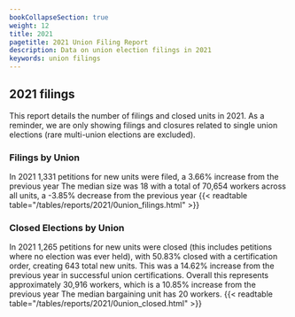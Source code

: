 ```yaml
---
bookCollapseSection: true
weight: 12
title: 2021
pagetitle: 2021 Union Filing Report
description: Data on union election filings in 2021
keywords: union filings
---
```


## 2021 filings

This report details the number of filings and closed units in 2021. As a reminder, we are only showing filings and closures related to single union elections (rare multi-union elections are excluded).

### Filings by Union
In 2021 1,331 petitions for new units were filed, a 3.66% increase from the previous year The median size was 18 with a total of 70,654 workers across all units, a -3.85% decrease from the previous year
{{< readtable table="/tables/reports/2021/0union_filings.html" >}}

### Closed Elections by Union
In 2021 1,265 petitions for new units were closed (this includes petitions where no election was ever held), with 50.83% closed with a certification order, creating 643 total new units. This was a 14.62% increase from the previous year in successful union certifications. Overall this represents approximately 30,916 workers, which is a 10.85% increase from the previous year The median bargaining unit has 20 workers.
{{< readtable table="/tables/reports/2021/0union_closed.html" >}}
